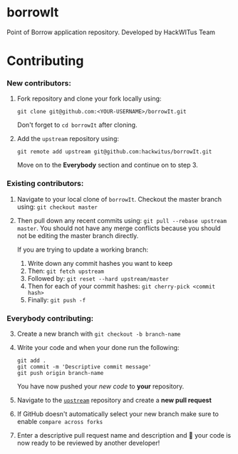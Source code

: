 # borrowIt
Point of Borrow application repository. Developed by HackWITus Team

# Contributing

### New contributors:
1. Fork repository and clone your fork locally using:

    ```
    git clone git@github.com:<YOUR-USERNAME>/borrowIt.git
    ```

    Don't forget to `cd borrowIt` after cloning.

2. Add the `upstream` repository using:

    ```
    git remote add upstream git@github.com:hackwitus/borrowIt.git
    ```

    Move on to the __Everybody__ section and continue on to step 3.

### Existing contributors: 
1. Navigate to your local clone of `borrowIt`. Checkout the master branch using: `git checkout master`
2. Then pull down any recent commits using: `git pull --rebase upstream master`. You should not have any merge conflicts because you should not be editing the master branch directly. 

    If you are trying to update a working branch: 
      1. Write down any commit hashes you want to keep
      2. Then: `git fetch upstream`
      3. Followed by: `git reset --hard upstream/master`
      4. Then for each of your commit hashes: `git cherry-pick <commit hash>`
      5. Finally: `git push -f`

### Everybody contributing:
3. Create a new branch with `git checkout -b branch-name`
4. Write your code and when your done run the following:

    ```
    git add .
    git commit -m 'Descriptive commit message'
    git push origin branch-name
    ```

    You have now pushed your _new code_ to __your__ repository. 

5. Navigate to the [`upstream`](https://github.com/hackwitus/borrowIt.git) repository and create a __new pull request__
6. If GitHub doesn't automatically select your new branch make sure to enable `compare across forks`
7. Enter a descriptive pull request name and description and 🎉 your code is now ready to be reviewed by another developer!

